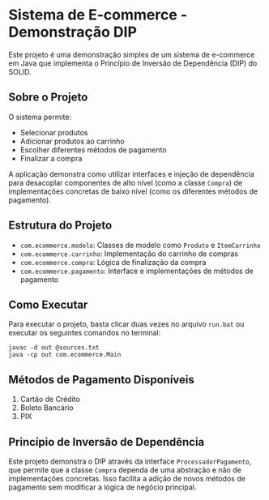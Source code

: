 
# Sistema de E-commerce - Demonstração DIP

Este projeto é uma demonstração simples de um sistema de e-commerce em Java que implementa o Princípio de Inversão de Dependência (DIP) do SOLID.

## Sobre o Projeto

O sistema permite:
- Selecionar produtos
- Adicionar produtos ao carrinho
- Escolher diferentes métodos de pagamento
- Finalizar a compra

A aplicação demonstra como utilizar interfaces e injeção de dependência para desacoplar componentes de alto nível (como a classe `Compra`) de implementações concretas de baixo nível (como os diferentes métodos de pagamento).

## Estrutura do Projeto

- `com.ecommerce.modelo`: Classes de modelo como `Produto` e `ItemCarrinho`
- `com.ecommerce.carrinho`: Implementação do carrinho de compras
- `com.ecommerce.compra`: Lógica de finalização da compra
- `com.ecommerce.pagamento`: Interface e implementações de métodos de pagamento

## Como Executar

Para executar o projeto, basta clicar duas vezes no arquivo `run.bat` ou executar os seguintes comandos no terminal:

```
javac -d out @sources.txt
java -cp out com.ecommerce.Main
```

## Métodos de Pagamento Disponíveis

1. Cartão de Crédito
2. Boleto Bancário
3. PIX

## Princípio de Inversão de Dependência

Este projeto demonstra o DIP através da interface `ProcessadorPagamento`, que permite que a classe `Compra` dependa de uma abstração e não de implementações concretas. Isso facilita a adição de novos métodos de pagamento sem modificar a lógica de negócio principal.
